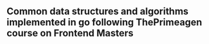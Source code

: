 ## Common data structures and algorithms implemented in go following ThePrimeagen course on Frontend Masters
